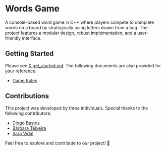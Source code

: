 # Words Game
A console-based word game in C++ where players compete to complete words on a board by strategically using letters drawn from a bag. The project features a modular design, robust implementation, and a user-friendly interface.

## Getting Started
Please see [0.get_started.md](docs/0.get_started.md). The following documents are also provided for your reference:
- [Game Rules](docs/1.game_rules.md)

## Contributions

This project was developed by three individuals. Special thanks to the following contributors: 
- [Diogo Bastos](https://github.com/diogobastos07) 
- [Bárbara Teixeira](https://github.com/babateixeira) 
- [Sara Vidal](https://github.com/sarolilla) 

Feel free to explore and contribute to our project! 🚀